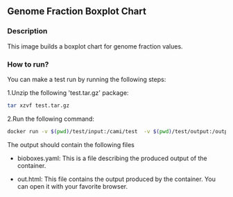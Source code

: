 ## Genome Fraction Boxplot Chart

### Description

This image builds a boxplot chart for genome fraction values.

### How to run?

You can make a test run by running the following steps:

1.Unzip the following 'test.tar.gz' package:

~~~BASH
tar xzvf test.tar.gz
~~~

2.Run the following command:

~~~BASH
docker run -v $(pwd)/test/input:/cami/test  -v $(pwd)/test/output:/output  pbelmann/genome-fraction-boxplot  /project/box_plot.r /cami/test/commits_info.tsv combined_reference/transposed_report.tsv
~~~

The output should contain the following files

* bioboxes.yaml: This is a file describing the produced output of the container.

* out.html: This file contains the output produced by the container. You can open it with your favorite browser.
